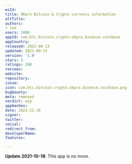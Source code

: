 ```yaml
---
wsId: 
title: OKpro-Bitcoin & Crypto currency information
altTitle: 
authors:
- leo
users: 1000
appId: com.btc.bitcoin.crypto.okpro.binance.coinbase
appCountry: 
released: 2021-09-13
updated: 2021-09-13
version: '1.0'
stars: 5
ratings: 200
reviews: 
website: 
repository: 
issue: 
icon: com.btc.bitcoin.crypto.okpro.binance.coinbase.png
bugbounty: 
meta: removed
verdict: wip
appHashes: 
date: 2021-11-10
signer: 
twitter: 
social: 
redirect_from: 
developerName: 
features: 

---
```


**Update 2021-10-18**: This app is no more.


